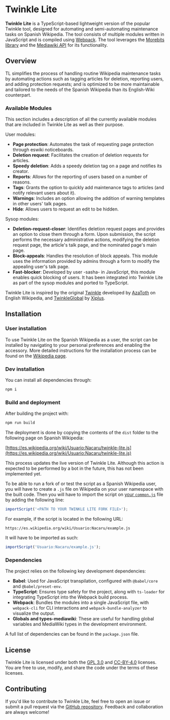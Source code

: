 # Twinkle Lite

**Twinkle Lite** is a TypeScript-based lightweight version of the popular Twinkle tool, designed for automating and semi-automating maintenance tasks on Spanish Wikipedia. The tool consists of multiple modules written in JavaScript and is compiled using [Webpack](https://webpack.js.org/). The tool leverages the [Morebits library](https://github.com/wikimedia-gadgets/twinkle/wiki/morebits) and the [Mediawiki API](https://www.mediawiki.org/wiki/API:Main_page) for its functionality.

## Overview

TL simplifies the process of handling routine Wikipedia maintenance tasks by automating actions such as tagging articles for deletion, reporting users, and adding protection requests; and is optimized to be more maintainable and tailored to the needs of the Spanish Wikipedia than its English-Wiki counterpart.

### Available Modules

This section includes a description of all the currently available modules that are included in Twinkle Lite as well as their purpose.

User modules:

* **Page protection**: Automates the task of requesting page protection through eswiki noticeboards.
* **Deletion request**: Facilitates the creation of deletion requests for articles.
* **Speedy deletion**: Adds a speedy deletion tag on a page and notifies its creator.
* **Reports**: Allows for the reporting of users based on a number of reasons.
* **Tags**: Grants the option to quickly add maintenance tags to articles (and notify relevant users about it).
* **Warnings**: Includes an option allowing the addition of warning templates in other users' talk pages.
* **Hide**: Allows users to request an edit to be hidden.

Sysop modules:

* **Deletion-request-closer**: Identifies deletion request pages and provides an option to close them through a form. Upon submission, the script performs the necessary administrative actions, modifying the deletion request page, the article's talk page, and the nominated page's main page.
* **Block-appeals**: Handles the resolution of block appeals. This module uses the information provided by admins through a form to modify the appealing user's talk page.
* **Fast-blocker**: Developed by user -sasha- in JavaScript, this module enables quick blocking of users. It has been integrated into Twinkle Lite as part of the sysop modules and ported to TypeScript.

Twinkle Lite is inspired by the original [Twinkle](https://github.com/wikimedia-gadgets/twinkle) developed by [AzaToth](https://en.wikipedia.org/wiki/User:AzaToth) on English Wikipedia, and [TwinkleGlobal](https://github.com/Xi-Plus/twinkle-global) by [Xiplus](https://meta.wikimedia.org/wiki/User:Xiplus).

## Installation

### User installation

To use Twinkle Lite on the Spanish Wikipedia as a user, the script can be installed by navigating to your personal preferences and enabling the accessory. More detailed instructions for the installation process can be found on the [Wikipedia page](https://es.wikipedia.org/wiki/WP:TL).

### Dev installation

You can install all dependencies through:

```bash
npm i
```

### Build and deployment

After building the project with:

```bash
npm run build
```

The deployment is done by copying the contents of the `dist` folder to the following page on Spanish Wikipedia:

[https://es.wikipedia.org/wiki/Usuario:Nacaru/twinkle-lite.js](https://es.wikipedia.org/wiki/Usuario:Nacaru/twinkle-lite.js)

This process updates the live version of Twinkle Lite. Although this action is expected to be performed by a bot in the future, this has not been implemented yet.

To be able to run a fork of or test the script as a Spanish Wikipedia user, you will have to create a `.js` file on Wikipedia on your user namespace with the built code. Then you will have to import the script on [your `common.js`](https://es.wikipedia.org/wiki/Especial:MiP%C3%A1gina/common.js) file by adding the following line:

```js
importScript('<PATH TO YOUR TWINKLE LITE FORK FILE>');
```

For example, if the script is located in the following URL:

```
https://es.wikipedia.org/wiki/Usuario:Nacaru/example.js
```

It will have to be imported as such:

```js
importScript('Usuario:Nacaru/example.js');
```

### Dependencies

The project relies on the following key development dependencies:

- **Babel**: Used for JavaScript transpilation, configured with `@babel/core` and `@babel/preset-env`.
- **TypeScript**: Ensures type safety for the project, along with `ts-loader` for integrating TypeScript into the Webpack build process.
- **Webpack**: Bundles the modules into a single JavaScript file, with `webpack-cli` for CLI interactions and `webpack-bundle-analyzer` to visualize the output.
- **Globals and types-mediawiki**: These are useful for handling global variables and MediaWiki types in the development environment.

A full list of dependencies can be found in the `package.json` file.

## License

Twinkle Lite is licensed under both the [GPL 3.0](https://www.gnu.org/licenses/gpl-3.0.en.html) and [CC-BY-4.0](https://creativecommons.org/licenses/by/4.0/) licenses. You are free to use, modify, and share the code under the terms of these licenses.

## Contributing

If you'd like to contribute to Twinkle Lite, feel free to open an issue or submit a pull request via the [GitHub repository](https://github.com/nacaru-w/twinkle-lite). Feedback and collaboration are always welcome!

